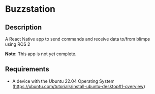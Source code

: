# Buzzstation

## Description 
A React Native app to send commands and receive data to/from blimps using ROS 2

**Note:** This app is not yet complete.

## Requirements

- A device with the Ubuntu 22.04 Operating System (https://ubuntu.com/tutorials/install-ubuntu-desktop#1-overview)
